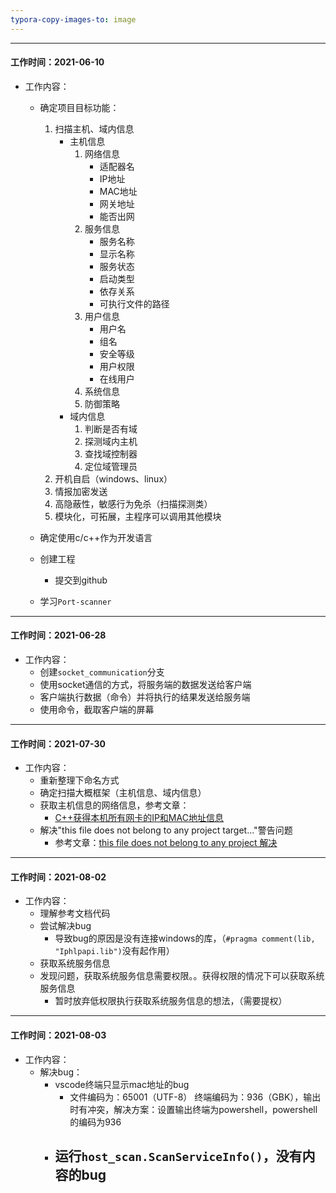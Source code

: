 ```yaml
---
typora-copy-images-to: image
---
```


---

#### 工作时间：2021-06-10

- 工作内容：
  - 确定项目目标功能：
    1. 扫描主机、域内信息
       - 主机信息
         1. 网络信息
            - 适配器名
            - IP地址
            - MAC地址
            - 网关地址
            - 能否出网
         2. 服务信息
            - 服务名称
            - 显示名称
            - 服务状态
            - 启动类型
            - 依存关系
            - 可执行文件的路径
         3. 用户信息
            - 用户名
            - 组名
            - 安全等级
            - 用户权限
            - 在线用户
         4. 系统信息
         5. 防御策略
       - 域内信息
         1. 判断是否有域
         2. 探测域内主机
         3. 查找域控制器
         4. 定位域管理员
    2. 开机自启（windows、linux）
    3. 情报加密发送
    4. 高隐蔽性，敏感行为免杀（扫描探测类）
    5. 模块化，可拓展，主程序可以调用其他模块
  - 确定使用c/c++作为开发语言
  - 创建工程
    
    - 提交到github
  - 学习`Port-scanner`

---

#### 工作时间：2021-06-28

- 工作内容：
  - 创建`socket_communication`分支
  - 使用socket通信的方式，将服务端的数据发送给客户端
  - 客户端执行数据（命令）并将执行的结果发送给服务端
  - 使用命令，截取客户端的屏幕

---

#### 工作时间：2021-07-30

- 工作内容：
  - 重新整理下命名方式
  - 确定扫描大概框架（主机信息、域内信息）
  - 获取主机信息的网络信息，参考文章：
    - [C++获得本机所有网卡的IP和MAC地址信息](https://www.cnblogs.com/fnlingnzb-learner/p/5942150.html)
  - 解决"this file does not belong to any project target..."警告问题
    - 参考文章：[this file does not belong to any project 解决](https://zhuanlan.zhihu.com/p/138557224)

---

#### 工作时间：2021-08-02

- 工作内容：
  - 理解参考文档代码
  - 尝试解决bug
    - 导致bug的原因是没有连接windows的库，（`#pragma comment(lib, "Iphlpapi.lib")`没有起作用）
  - 获取系统服务信息
  - 发现问题，获取系统服务信息需要权限。。获得权限的情况下可以获取系统服务信息
    - 暂时放弃低权限执行获取系统服务信息的想法，（需要提权）

---

#### 工作时间：2021-08-03

- 工作内容：
  - 解决bug：
    - vscode终端只显示mac地址的bug
      - 文件编码为：65001（UTF-8） 终端编码为：936（GBK），输出时有冲突，解决方案：设置输出终端为powershell，powershell的编码为936
    - 运行`host_scan.ScanServiceInfo()`，没有内容的bug
      - 
